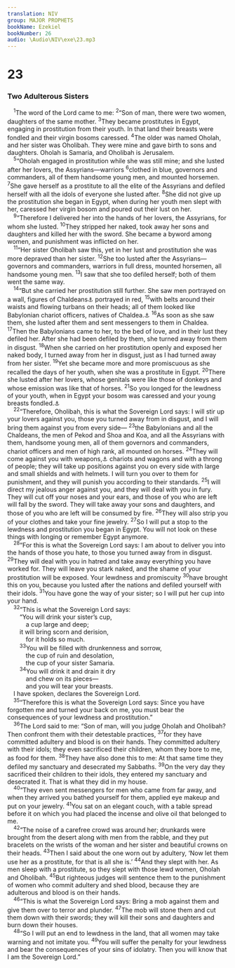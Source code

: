 ```yaml
---
translation: NIV
group: MAJOR PROPHETS
bookName: Ezekiel 
bookNumber: 26
audio: \Audio\NIV\exe\23.mp3
---
```


<div class="title"><h1>23</h1><h3>Two Adulterous Sisters </h3></div>
<span class="verse exe_23_1"> <sup>1</sup>The word of the Lord came to me: </span>
<span class="verse exe_23_2"><sup>2</sup>“Son of man, there were two women, daughters of the same mother. </span>
<span class="verse exe_23_3"><sup>3</sup>They became prostitutes in Egypt, engaging in prostitution from their youth. In that land their breasts were fondled and their virgin bosoms caressed. </span>
<span class="verse exe_23_4"><sup>4</sup>The older was named Oholah, and her sister was Oholibah. They were mine and gave birth to sons and daughters. Oholah is Samaria, and Oholibah is Jerusalem. <br/></span>
<span class="verse exe_23_5"> <sup>5</sup>“Oholah engaged in prostitution while she was still mine; and she lusted after her lovers, the Assyrians—warriors </span>
<span class="verse exe_23_6"><sup>6</sup>clothed in blue, governors and commanders, all of them handsome young men, and mounted horsemen. </span>
<span class="verse exe_23_7"><sup>7</sup>She gave herself as a prostitute to all the elite of the Assyrians and defiled herself with all the idols of everyone she lusted after. </span>
<span class="verse exe_23_8"><sup>8</sup>She did not give up the prostitution she began in Egypt, when during her youth men slept with her, caressed her virgin bosom and poured out their lust on her. <br/></span>
<span class="verse exe_23_9"> <sup>9</sup>“Therefore I delivered her into the hands of her lovers, the Assyrians, for whom she lusted. </span>
<span class="verse exe_23_10"><sup>10</sup>They stripped her naked, took away her sons and daughters and killed her with the sword. She became a byword among women, and punishment was inflicted on her. <br/></span>
<span class="verse exe_23_11"> <sup>11</sup>“Her sister Oholibah saw this, yet in her lust and prostitution she was more depraved than her sister. </span>
<span class="verse exe_23_12"><sup>12</sup>She too lusted after the Assyrians—governors and commanders, warriors in full dress, mounted horsemen, all handsome young men. </span>
<span class="verse exe_23_13"><sup>13</sup>I saw that she too defiled herself; both of them went the same way. <br/></span>
<span class="verse exe_23_14"> <sup>14</sup>“But she carried her prostitution still further. She saw men portrayed on a wall, figures of Chaldeans<a data-toggle="tooltip" data-placement="bottom" title="Or Babylonians">⚓</a> portrayed in red, </span>
<span class="verse exe_23_15"><sup>15</sup>with belts around their waists and flowing turbans on their heads; all of them looked like Babylonian chariot officers, natives of Chaldea.<a data-toggle="tooltip" data-placement="bottom" title="Or Babylonia ; also in verse 16">⚓</a></span>
<span class="verse exe_23_16"><sup>16</sup>As soon as she saw them, she lusted after them and sent messengers to them in Chaldea. </span>
<span class="verse exe_23_17"><sup>17</sup>Then the Babylonians came to her, to the bed of love, and in their lust they defiled her. After she had been defiled by them, she turned away from them in disgust. </span>
<span class="verse exe_23_18"><sup>18</sup>When she carried on her prostitution openly and exposed her naked body, I turned away from her in disgust, just as I had turned away from her sister. </span>
<span class="verse exe_23_19"><sup>19</sup>Yet she became more and more promiscuous as she recalled the days of her youth, when she was a prostitute in Egypt. </span>
<span class="verse exe_23_20"><sup>20</sup>There she lusted after her lovers, whose genitals were like those of donkeys and whose emission was like that of horses. </span>
<span class="verse exe_23_21"><sup>21</sup>So you longed for the lewdness of your youth, when in Egypt your bosom was caressed and your young breasts fondled.<a data-toggle="tooltip" data-placement="bottom" title="Syriac (see also verse 3); Hebrew caressed because of your young breasts">⚓</a><br/></span>
<span class="verse exe_23_22"> <sup>22</sup>“Therefore, Oholibah, this is what the Sovereign Lord says: I will stir up your lovers against you, those you turned away from in disgust, and I will bring them against you from every side— </span>
<span class="verse exe_23_23"><sup>23</sup>the Babylonians and all the Chaldeans, the men of Pekod and Shoa and Koa, and all the Assyrians with them, handsome young men, all of them governors and commanders, chariot officers and men of high rank, all mounted on horses. </span>
<span class="verse exe_23_24"><sup>24</sup>They will come against you with weapons,<a data-toggle="tooltip" data-placement="bottom" title="The meaning of the Hebrew for this word is uncertain.">⚓</a> chariots and wagons and with a throng of people; they will take up positions against you on every side with large and small shields and with helmets. I will turn you over to them for punishment, and they will punish you according to their standards. </span>
<span class="verse exe_23_25"><sup>25</sup>I will direct my jealous anger against you, and they will deal with you in fury. They will cut off your noses and your ears, and those of you who are left will fall by the sword. They will take away your sons and daughters, and those of you who are left will be consumed by fire. </span>
<span class="verse exe_23_26"><sup>26</sup>They will also strip you of your clothes and take your fine jewelry. </span>
<span class="verse exe_23_27"><sup>27</sup>So I will put a stop to the lewdness and prostitution you began in Egypt. You will not look on these things with longing or remember Egypt anymore. <br/></span>
<span class="verse exe_23_28"> <sup>28</sup>“For this is what the Sovereign Lord says: I am about to deliver you into the hands of those you hate, to those you turned away from in disgust. </span>
<span class="verse exe_23_29"><sup>29</sup>They will deal with you in hatred and take away everything you have worked for. They will leave you stark naked, and the shame of your prostitution will be exposed. Your lewdness and promiscuity </span>
<span class="verse exe_23_30"><sup>30</sup>have brought this on you, because you lusted after the nations and defiled yourself with their idols. </span>
<span class="verse exe_23_31"><sup>31</sup>You have gone the way of your sister; so I will put her cup into your hand. <br/></span>
<span class="verse exe_23_32"> <sup>32</sup>“This is what the Sovereign Lord says: <br/>  “You will drink your sister’s cup, <br/>   a cup large and deep; <br/>  it will bring scorn and derision, <br/>   for it holds so much. <br/></span>
<span class="verse exe_23_33">  <sup>33</sup>You will be filled with drunkenness and sorrow, <br/>   the cup of ruin and desolation, <br/>   the cup of your sister Samaria. <br/></span>
<span class="verse exe_23_34">  <sup>34</sup>You will drink it and drain it dry <br/>   and chew on its pieces— <br/>   and you will tear your breasts. <br/> I have spoken, declares the Sovereign Lord. <br/></span>
<span class="verse exe_23_35"> <sup>35</sup>“Therefore this is what the Sovereign Lord says: Since you have forgotten me and turned your back on me, you must bear the consequences of your lewdness and prostitution.” <br/></span>
<span class="verse exe_23_36"> <sup>36</sup>The Lord said to me: “Son of man, will you judge Oholah and Oholibah? Then confront them with their detestable practices, </span>
<span class="verse exe_23_37"><sup>37</sup>for they have committed adultery and blood is on their hands. They committed adultery with their idols; they even sacrificed their children, whom they bore to me, as food for them. </span>
<span class="verse exe_23_38"><sup>38</sup>They have also done this to me: At that same time they defiled my sanctuary and desecrated my Sabbaths. </span>
<span class="verse exe_23_39"><sup>39</sup>On the very day they sacrificed their children to their idols, they entered my sanctuary and desecrated it. That is what they did in my house. <br/></span>
<span class="verse exe_23_40"> <sup>40</sup>“They even sent messengers for men who came from far away, and when they arrived you bathed yourself for them, applied eye makeup and put on your jewelry. </span>
<span class="verse exe_23_41"><sup>41</sup>You sat on an elegant couch, with a table spread before it on which you had placed the incense and olive oil that belonged to me. <br/></span>
<span class="verse exe_23_42"> <sup>42</sup>“The noise of a carefree crowd was around her; drunkards were brought from the desert along with men from the rabble, and they put bracelets on the wrists of the woman and her sister and beautiful crowns on their heads. </span>
<span class="verse exe_23_43"><sup>43</sup>Then I said about the one worn out by adultery, ‘Now let them use her as a prostitute, for that is all she is.’ </span>
<span class="verse exe_23_44"><sup>44</sup>And they slept with her. As men sleep with a prostitute, so they slept with those lewd women, Oholah and Oholibah. </span>
<span class="verse exe_23_45"><sup>45</sup>But righteous judges will sentence them to the punishment of women who commit adultery and shed blood, because they are adulterous and blood is on their hands. <br/></span>
<span class="verse exe_23_46"> <sup>46</sup>“This is what the Sovereign Lord says: Bring a mob against them and give them over to terror and plunder. </span>
<span class="verse exe_23_47"><sup>47</sup>The mob will stone them and cut them down with their swords; they will kill their sons and daughters and burn down their houses. <br/></span>
<span class="verse exe_23_48"> <sup>48</sup>“So I will put an end to lewdness in the land, that all women may take warning and not imitate you. </span>
<span class="verse exe_23_49"><sup>49</sup>You will suffer the penalty for your lewdness and bear the consequences of your sins of idolatry. Then you will know that I am the Sovereign Lord.” <br/></span>
